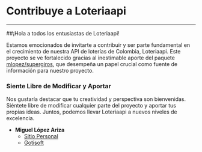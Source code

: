 # Contribuye a Loteriaapi

---

##¡Hola a todos los entusiastas de Loteriaapi!


Estamos emocionados de invitarte a contribuir y ser parte fundamental en el crecimiento de nuestra API de loterías de Colombia, Loteriaapi. Este proyecto se ve fortalecido gracias al inestimable aporte del paquete [mlopez/supergiros](https://packagist.org/packages/mlopez/supergiros), que desempeña un papel crucial como fuente de información para nuestro proyecto.

### Siente Libre de Modificar y Aportar

Nos gustaría destacar que tu creatividad y perspectiva son bienvenidas. Siéntete libre de modificar cualquier parte del proyecto y aportar tus propias ideas. Juntos, podemos llevar Loteriaapi a nuevos niveles de excelencia.

- **Miguel López Ariza**
    - [Sitio Personal](https://miguellopezariza.com/)
    - [Gotisoft](https://gotisoft.com/)
